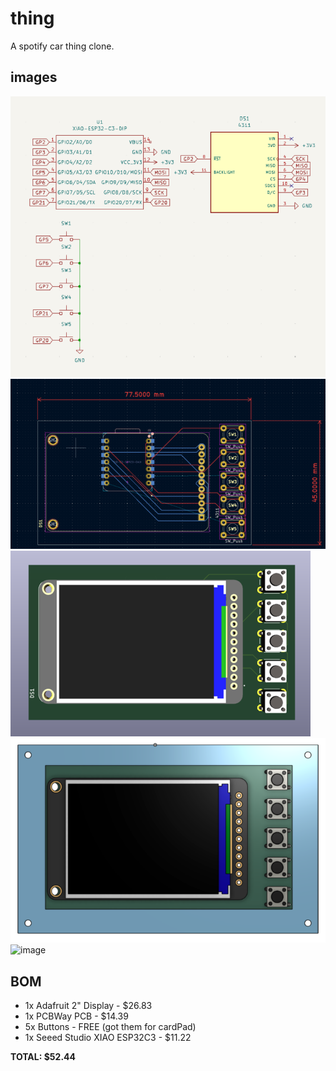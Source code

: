 # thing
A spotify car thing clone.

## images
![alt text](image.png)
![alt text](image-1.png)
![alt text](image-2.png)
![alt text](image-3.png)
![image](https://github.com/user-attachments/assets/11dddae1-8d14-4491-b4ba-ee506a0075d2)


## BOM
* 1x Adafruit 2" Display - $26.83
* 1x PCBWay PCB - $14.39
* 5x Buttons - FREE (got them for cardPad)
* 1x Seeed Studio XIAO ESP32C3 - $11.22

**TOTAL: $52.44**
